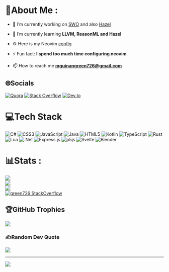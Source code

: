 # 💫About Me :
- 🔭 I’m currently working on [SWO](https://github.com/green726/SWO) and also [Hazel](https://github.com/hazelgrove/hazel)

- 🌱 I’m currently learning **LLVM, ReasonML and Hazel**

- ⚙️ Here is my Neovim [config](https://github.com/green726/greenvim)

- ⚡ Fun fact: **I spend too much time configuring neovim**

- 📫 How to reach me **mguinangreen726@gmail.com**


## 🌐Socials
[![Quora](https://img.shields.io/badge/Quora-%23B92B27.svg?logo=Quora&logoColor=white&style=for-the-badge)](https://quora.com/profile/green726) [![Stack Overflow](https://img.shields.io/badge/-Stackoverflow-FE7A16?logo=stack-overflow&logoColor=white&style=for-the-badge)](https://stackoverflow.com/users/13550188) [![Dev.to](https://img.shields.io/badge/dev.to-0A0A0A?style=for-the-badge&logo=devdotto&logoColor=white)](https://dev.to/green726)

# 💻Tech Stack
![C#](https://img.shields.io/badge/c%23-%23239120.svg?style=for-the-badge&logo=c-sharp&logoColor=white) ![CSS3](https://img.shields.io/badge/css3-%231572B6.svg?style=for-the-badge&logo=css3&logoColor=white) ![JavaScript](https://img.shields.io/badge/javascript-%23323330.svg?style=for-the-badge&logo=javascript&logoColor=%23F7DF1E) ![Java](https://img.shields.io/badge/java-%23ED8B00.svg?style=for-the-badge&logo=java&logoColor=white) ![HTML5](https://img.shields.io/badge/html5-%23E34F26.svg?style=for-the-badge&logo=html5&logoColor=white) ![Kotlin](https://img.shields.io/badge/kotlin-%230095D5.svg?style=for-the-badge&logo=kotlin&logoColor=white) ![TypeScript](https://img.shields.io/badge/typescript-%23007ACC.svg?style=for-the-badge&logo=typescript&logoColor=white) ![Rust](https://img.shields.io/badge/rust-%23000000.svg?style=for-the-badge&logo=rust&logoColor=white) ![Lua](https://img.shields.io/badge/lua-%232C2D72.svg?style=for-the-badge&logo=lua&logoColor=white) ![.Net](https://img.shields.io/badge/.NET-5C2D91?style=for-the-badge&logo=.net&logoColor=white) ![Express.js](https://img.shields.io/badge/express.js-%23404d59.svg?style=for-the-badge&logo=express&logoColor=%2361DAFB) ![p5js](https://img.shields.io/badge/p5.js-ED225D?style=for-the-badge&logo=p5.js&logoColor=FFFFFF) ![Svelte](https://img.shields.io/badge/svelte-%23f1413d.svg?style=for-the-badge&logo=svelte&logoColor=white) ![Blender](https://img.shields.io/badge/blender-%23F5792A.svg?style=for-the-badge&logo=blender&logoColor=white)

# 📊Stats :
![](https://github-readme-stats.vercel.app/api?username=green726&theme=nord&hide_border=false&include_all_commits=false&count_private=false)<br/>
![](https://github-readme-streak-stats.herokuapp.com/?user=green726&theme=nord&hide_border=false)<br/>
![](https://github-readme-stats.vercel.app/api/top-langs/?username=green726&theme=nord&hide_border=false&include_all_commits=false&count_private=false&layout=compact)<br/>
[![green726 StackOverflow](https://github-readme-stackoverflow.vercel.app/?userID=13550188&theme=dark)](https://stackoverflow.com/users/13550188/green726)

## 🏆GitHub Trophies
![](https://github-profile-trophy.vercel.app/?username=green726&theme=nord&no-frame=false&no-bg=false&margin-w=4)

### ✍️Random Dev Quote
![](https://quotes-github-readme.vercel.app/api?type=horizontal&theme=tokyonight)

---
[![](https://visitcount.itsvg.in/api?id=green726&icon=0&color=0)](https://visitcount.itsvg.in)

 <!-- ## 💰You can help me by Donating
  [![BuyMeACoffee](https://img.shields.io/badge/Buy%20Me%20a%20Coffee-ffdd00?style=for-the-badge&logo=buy-me-a-coffee&logoColor=black)](https://buymeacoffee.com/green726) 

  -->
